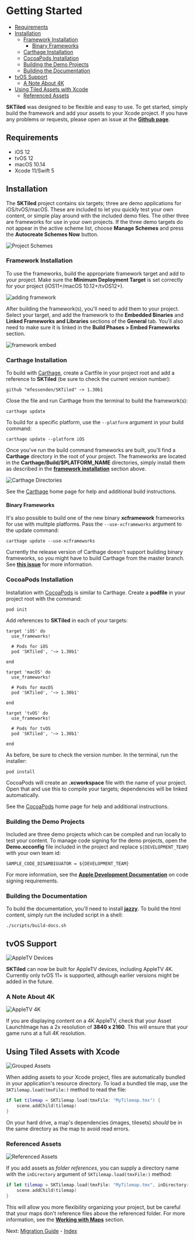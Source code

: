 # Getting Started

- [Requirements](#requirements)
- [Installation](#installation)
    - [Framework Installation](#framework-installation)
        - [Binary Frameworks](#binary-frameworks)
    - [Carthage Installation](#carthage-installation)
    - [CocoaPods Installation](#cocoapods-installation)
    - [Building the Demo Projects](#building-the-demo-projects)
    - [Building the Documentation](#building-the-documentation)
- [tvOS Support](#tvos-support)
    - [A Note About 4K](#a-note-about-4k)
- [Using Tiled Assets with Xcode](#using-tiled-assets-with-xcode)
    - [Referenced Assets](#referenced-assets)


**SKTiled** was designed to be flexible and easy to use. To get started, simply build the framework and add your assets to your Xcode project. If you have any problems or requests, please open an issue at the [**Github page**](https://github.com/mfessenden/SKTiled/issues).


## Requirements

- iOS 12
- tvOS 12
- macOS 10.14
- Xcode 11/Swift 5


## Installation

The **SKTiled** project contains six targets; three are demo applications for iOS/tvOS/macOS. These are included to let you quickly test your own content, or simple play around with the included demo files. The other three are frameworks for use in your own projects. If the three demo targets do not appear in the active scheme list, choose **Manage Schemes** and press the **Autocreate Schemes Now** button.

![Project Schemes](images/project-schemes.png)


### Framework Installation

To use the frameworks, build the appropriate framework target and add to your project. Make sure the **Minimum Deployment Target** is set correctly for your project (iOS11+/macOS 10.12+/tvOS12+).

![adding framework](images/framework.png)

After building the framework(s), you'll need to add them to your project. Select your target, and add the framework to the **Embedded Binaries** and **Linked Frameworks and Libraries** sections of the **General** tab. You'll also need to make sure it is linked in the **Build Phases > Embed Frameworks** section.


![framework embed](images/links.png)


### Carthage Installation

To build with [Carthage](https://github.com/Carthage/Carthage), create a Cartfile in your project root and add a reference to **SKTiled** (be sure to check the current version number):

    github "mfessenden/SKTiled" ~> 1.30b1


Close the file and run Carthage from the terminal to build the framework(s):

    carthage update

To build for a specific platform, use the `--platform` argument in your build command:

    carthage update --platform iOS

Once you've run the build command frameworks are built, you'll find a **Carthage** directory in the root of your project. The frameworks are located in the **Carthage/Build/$PLATFORM_NAME** directories, simply install them as described in the [**framework installation**](#framework-installation) section above.

![Carthage Directories](images/carthage_directories.png)

See the [Carthage](https://github.com/Carthage/Carthage) home page for help and additional build instructions.


#### Binary Frameworks

It's also possible to build one of the new binary **xcframework** frameworks for use with mulitple platforms. Pass the `--use-xcframeworks` argument to the update command:


    carthage update --use-xcframeworks


Currently the release version of Carthage doesn't support building binary frameworks, so you might have to build Carthage from the master branch. See [**this issue**][carthage-issue-url] for more information.

### CocoaPods Installation

Installation with [CocoaPods](https://cocoapods.org) is similar to Carthage. Create a **podfile** in your project root with the command:

    pod init

Add references to **SKTiled** in each of your targets:


    target 'iOS' do
      use_frameworks!

      # Pods for iOS
      pod 'SKTiled', '~> 1.30b1'

    end

    target 'macOS' do
      use_frameworks!

      # Pods for macOS
      pod 'SKTiled', '~> 1.30b1'

    end

    target 'tvOS' do
      use_frameworks!

      # Pods for tvOS
      pod 'SKTiled', '~> 1.30b1'

    end


As before, be sure to check the version number. In the terminal, run the installer:

    pod install


CocoaPods will create an **.xcworkspace** file with the name of your project. Open that and use this to compile your targets; dependencies will be linked automatically.


See the [CocoaPods](https://cocoapods.org) home page for help and additional instructions.


### Building the Demo Projects

Included are three demo projects which can be compiled and run locally to test your content. To manage code signing for the demo projects, open the **Demo.xcconfig** file included in the project and replace `${DEVELOPMENT_TEAM}` with your own team id:

```
SAMPLE_CODE_DISAMBIGUATOR = ${DEVELOPMENT_TEAM}
```

For more information, see the [**Apple Development Documentation**][apple-code-signing-url] on code signing requirements.

### Building the Documentation

To build the documentation, you'll need to install [**jazzy**][jazzy-url]. To build the html content, simply run the included script in a shell:

	./scripts/build-docs.sh



## tvOS Support

![AppleTV Devices](images/appletv-devices.png)

**SKTiled** can now be built for AppleTV devices, including AppleTV 4K. Currently only tvOS 11+ is supported, although earlier versions might be added in the future.

### A Note About 4K

![AppleTV 4K](images/appletv-4k-launch.png)

If you are displaying content on a 4K AppleTV, check that your Asset LaunchImage has a 2x resolution of **3840 x 2160**. This will ensure that your game runs at a full 4K resolution.



## Using Tiled Assets with Xcode

![Grouped Assets][xcode-assets-group-img]

When adding assets to your Xcode project, files are automatically bundled in your application's resource directory. To load a bundled tile map, use the `SKTilemap.load(tmxFile:)` method to read the file:


```swift
if let tilemap = SKTilemap.load(tmxFile: "MyTilemap.tmx") {
    scene.addChild(tilemap)
}
```

On your hard drive, a map's dependencies (images, tilesets) *should* be in the same directory as the map to avoid read errors.

### Referenced Assets


![Referenced Assets][xcode-assets-ref-img]

If you add assets as *folder references*, you can supply a directory name with the `inDirectory` argument of `SKTilemap.load(tmxFile:)` method:


```swift
if let tilemap = SKTilemap.load(tmxFile: "MyTilemap.tmx", inDirectory: "Tiled") {
    scene.addChild(tilemap)
}
```

This will allow you more flexibility organizing your project, but be careful that your maps don't reference files above the referenced folder. For more information, see the [**Working with Maps**][working-with-maps-url] section.




Next: [Migration Guide](migration-guide.html) - [Index](Documentation.html)


<!--- Images --->
[xcode-assets-group-img]:images/xcode-assets-group.png
[xcode-assets-ref-img]:images/xcode-assets-referenced.png
[zlib-include-img]:images/zlib-include.png
[new-feature-img]:/Users/michael/git/SKTiled/release/Docs/images/new-feature.svg

<!--- URLs --->

[swift4-url]:https://github.com/mfessenden/SKTiled/tree/swift4
[xcode8-url]:https://github.com/mfessenden/SKTiled/tree/xcode8

[sktilemap-load-url]:SKTilemap.load(tmxFile:inDirectory:delegate:withTilesets:ignoreProperties:loggingLevel:)
[working-with-maps-url]:working-with-maps.html#loading-a-tilemap
[jazzy-url]:https://github.com/realm/jazzy
[apple-code-signing-url]:https://developer.apple.com/library/archive/documentation/Security/Conceptual/CodeSigningGuide/Procedures/Procedures.html
[carthage-issue-url]:https://github.com/Carthage/Carthage/issues/3097
